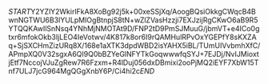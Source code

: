 $START$Y2YZlY2WkirlFkA8XoBg92j5k+00xeSSjXq/AoogBQsiOkkgCWqcB4BwnNGTWU6B3IYULpMIOgBtnpjS8tN+wZlZVasHzzji7EXJzijRgCKwO6aB9R5YTQQKAwIlSnNsq4YNhMjNMOTAt9D/FNP2tD9PmSJMuuG/jbmVT+e4ICo0gtxr6mfokOkb3IjLEO4IeVotwv/4K817k8or6I9rQAMHulRPvOxYGEPfY8sKXZAq+SjSXCHmZizURq8X/168e1aXTK3dpdWBD2isYAHX5iBL/TUmUIVvbmhXfC/APmpXQ0V32sgxA6QI9Q0bBZYeGlNFYTkGoqwwwfqSYJ+7EJDj/NvIJMioxtjEtf7NccojVJuZgRew7R6Fzxm+R4lDuj056dxDBmixi2ooPjMQ2iEYF7XbW15Tnf7ULJ7jcG964MgQGgXnbY6P/Ci4hi2c$END$